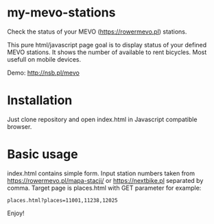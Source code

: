 # my-mevo-stations
Check the status of your MEVO (https://rowermevo.pl) stations.

This pure html/javascript page goal is to display status of your defined MEVO stations. It shows the number of available to rent bicycles.
Most usefull on mobile devices.

Demo: http://nsb.pl/mevo


# Installation

Just clone repository and open index.html in Javascript compatible browser.

# Basic usage

index.html contains simple form. Input station numbers taken from  https://rowermevo.pl/mapa-stacji/ or https://nextbike.pl separated by comma. 
Target page is places.html with GET parameter for example: 
```
places.html?places=11001,11238,12025

```

Enjoy!
